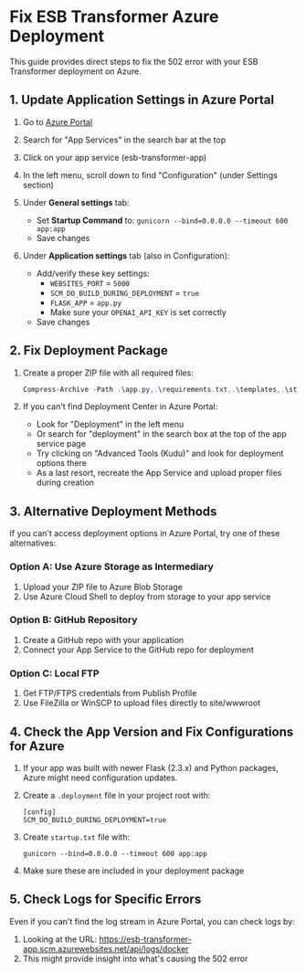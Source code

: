 # Fix ESB Transformer Azure Deployment

This guide provides direct steps to fix the 502 error with your ESB Transformer deployment on Azure.

## 1. Update Application Settings in Azure Portal

1. Go to [Azure Portal](https://portal.azure.com)
2. Search for "App Services" in the search bar at the top
3. Click on your app service (esb-transformer-app)
4. In the left menu, scroll down to find "Configuration" (under Settings section)

5. Under **General settings** tab:
   - Set **Startup Command** to: `gunicorn --bind=0.0.0.0 --timeout 600 app:app`
   - Save changes

6. Under **Application settings** tab (also in Configuration):
   - Add/verify these key settings:
     * `WEBSITES_PORT` = `5000` 
     * `SCM_DO_BUILD_DURING_DEPLOYMENT` = `true`
     * `FLASK_APP` = `app.py`
     * Make sure your `OPENAI_API_KEY` is set correctly
   - Save changes

## 2. Fix Deployment Package

1. Create a proper ZIP file with all required files:
   ```powershell
   Compress-Archive -Path .\app.py,.\requirements.txt,.\templates,.\static,.\utils,.\uploads,.\schemas,.\schema_uploads,.\xslt,.\utils.py -DestinationPath .\new_app.zip -Force
   ```

2. If you can't find Deployment Center in Azure Portal:
   - Look for "Deployment" in the left menu
   - Or search for "deployment" in the search box at the top of the app service page
   - Try clicking on "Advanced Tools (Kudu)" and look for deployment options there
   - As a last resort, recreate the App Service and upload proper files during creation

## 3. Alternative Deployment Methods

If you can't access deployment options in Azure Portal, try one of these alternatives:

### Option A: Use Azure Storage as Intermediary
1. Upload your ZIP file to Azure Blob Storage
2. Use Azure Cloud Shell to deploy from storage to your app service

### Option B: GitHub Repository
1. Create a GitHub repo with your application
2. Connect your App Service to the GitHub repo for deployment

### Option C: Local FTP
1. Get FTP/FTPS credentials from Publish Profile
2. Use FileZilla or WinSCP to upload files directly to site/wwwroot

## 4. Check the App Version and Fix Configurations for Azure

1. If your app was built with newer Flask (2.3.x) and Python packages, Azure might need configuration updates.

2. Create a `.deployment` file in your project root with:
   ```
   [config]
   SCM_DO_BUILD_DURING_DEPLOYMENT=true
   ```

3. Create `startup.txt` file with:
   ```
   gunicorn --bind=0.0.0.0 --timeout 600 app:app
   ```

4. Make sure these are included in your deployment package

## 5. Check Logs for Specific Errors

Even if you can't find the log stream in Azure Portal, you can check logs by:
1. Looking at the URL: https://esb-transformer-app.scm.azurewebsites.net/api/logs/docker
2. This might provide insight into what's causing the 502 error 
